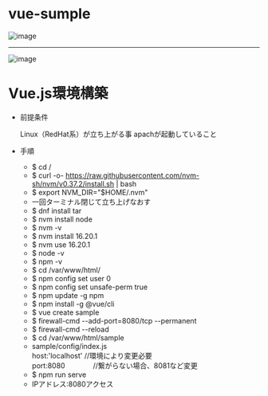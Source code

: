 # vue-sumple
![image](https://github.com/comtaken/vue-send/assets/65578523/07e0fc17-1538-4bef-bc2a-1047a5fa65e5)
<hr>  

![image](https://github.com/comtaken/vue-send/assets/65578523/79fc711f-13ab-43a3-94f7-2d8163be3d2d)

# Vue.js環境構築  
- 前提条件

  Linux（RedHat系）が立ち上がる事
  apachが起動していること
- 手順
  - $ cd /
  - $ curl -o- https://raw.githubusercontent.com/nvm-sh/nvm/v0.37.2/install.sh | bash
  - $ export NVM_DIR="$HOME/.nvm"
  - 一回ターミナル閉じて立ち上げなおす
  - $ dnf install tar
  - $ nvm install node
  - $ nvm -v
  - $ nvm install 16.20.1
  - $ nvm use 16.20.1
  - $ node -v
  - $ npm -v
  - $ cd /var/www/html/
  - $ npm config set user 0
  - $ npm config set unsafe-perm true
  - $ npm update -g npm
  - $ npm install -g @vue/cli
  - $ vue create sample
  - $ firewall-cmd --add-port=8080/tcp --permanent
  - $ firewall-cmd --reload
  - $ cd /var/www/html/sample
  - sample/config/index.js<br>
    host:'localhost' //環境により変更必要<br>
    port:8080　　　　//繋がらない場合、8081など変更
  - $ npm run serve
  - IPアドレス:8080アクセス

